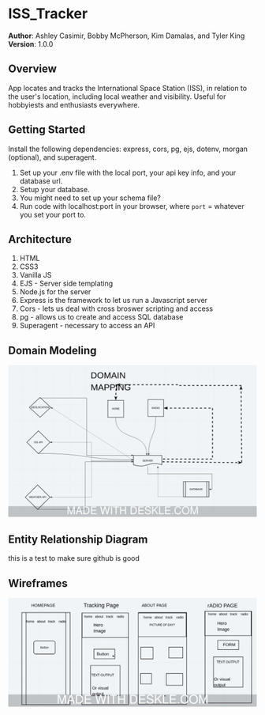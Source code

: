# ISS_Tracker
**Author**: Ashley Casimir, Bobby McPherson, Kim Damalas, and Tyler King
**Version**: 1.0.0 
## Overview
App locates and tracks the International Space Station (ISS), in relation to the user's location, including local weather and visibility. Useful for hobbyiests and enthusiasts everywhere.


## Getting Started
Install the following dependencies: express, cors, pg, ejs, dotenv, morgan (optional), and superagent. 
1. Set up your .env file with the local port, your api key info, and your database url.
1. Setup your database.
1. You might need to set up your schema file?
1. Run code with localhost:port in your browser, where `port` = whatever you set your port to.
## Architecture
<!-- Provide a detailed description of the application design. What technologies (languages, libraries, etc) you're using, and any other relevant design information. -->
1. HTML
1. CSS3
1. Vanilla JS
1. EJS - Server side templating
1. Node.js for the server
1. Express is the framework to let us run a Javascript server
1. Cors - lets us deal with cross broswer scripting and access
1. pg - allows us to create and access SQL database
1. Superagent - necessary to access an API


## Domain Modeling
![I am the link for the domain mapping image, I hope?](assets/domain-model.jpeg)

## Entity Relationship Diagram
this is a test to make sure github is good

## Wireframes
![I am the link for the wireframe image, I hope?](assets/wireframe.jpeg)